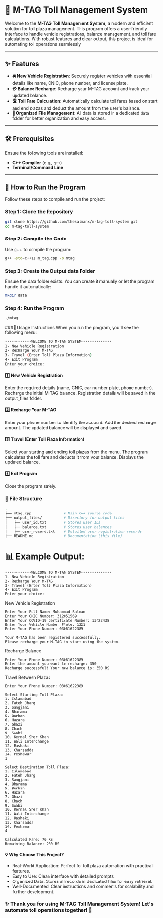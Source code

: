 # 🚗 M-TAG Toll Management System

Welcome to the **M-TAG Toll Management System**, a modern and efficient solution for toll plaza management. This program offers a user-friendly interface to handle vehicle registrations, balance management, and toll fare calculations. With robust features and clear output, this project is ideal for automating toll operations seamlessly.

---

## ✨ Features

- **🚘 New Vehicle Registration**: Securely register vehicles with essential details like name, CNIC, phone number, and license plate.
- **💳 Balance Recharge**: Recharge your M-TAG account and track your updated balance.
- **🛣️ Toll Fare Calculation**: Automatically calculate toll fares based on start and end plazas and deduct the amount from the user's balance.
- **📁 Organized File Management**: All data is stored in a dedicated `data` folder for better organization and easy access.

---

## 🛠️ Prerequisites

Ensure the following tools are installed:
- **C++ Compiler** (e.g., `g++`)
- **Terminal/Command Line**

---

## 🚀 How to Run the Program

Follow these steps to compile and run the project:

### Step 1: Clone the Repository
```bash
git clone https://github.com/thesalmanx/m-tag-toll-system.git
cd m-tag-toll-system
```

### Step 2: Compile the Code
Use g++ to compile the program:
```bash
g++ -std=c++11 m_tag.cpp -o mtag
```

### Step 3: Create the Output data Folder
Ensure the data folder exists. You can create it manually or let the program handle it automatically:

```bash
mkdir data
```

### Step 4: Run the Program
```bash
./mtag
```

###📖 Usage Instructions
When you run the program, you'll see the following menu:

```bash
------------WELCOME TO M-TAG SYSTEM--------------
1- New Vehicle Registration
2- Recharge Your M-TAG
3- Travel (Enter Toll Plaza Information)
4- Exit Program
Enter your choice:
```

#### 1️⃣ New Vehicle Registration
Enter the required details (name, CNIC, car number plate, phone number).
Recharge the initial M-TAG balance.
Registration details will be saved in the output_files folder.
#### 2️⃣ Recharge Your M-TAG
Enter your phone number to identify the account.
Add the desired recharge amount.
The updated balance will be displayed and saved.
#### 3️⃣ Travel (Enter Toll Plaza Information)
Select your starting and ending toll plazas from the menu.
The program calculates the toll fare and deducts it from your balance.
Displays the updated balance.
#### 4️⃣ Exit Program
Close the program safely.

### 📁 File Structure
```bash
.
├── mtag.cpp               # Main C++ source code
├── output_files/          # Directory for output files
│   ├── user_id.txt        # Stores user IDs
│   ├── balance.txt        # Stores user balances
│   ├── user_record.txt    # Detailed user registration records
├── README.md              # Documentation (this file)
```



# 📊 Example Output:
```
------------WELCOME TO M-TAG SYSTEM--------------
1- New Vehicle Registration
2- Recharge Your M-TAG
3- Travel (Enter Toll Plaza Information)
4- Exit Program
Enter your choice:  
```

New Vehicle Registration
```
Enter Your Full Name: Muhammad Salman
Enter Your CNIC Number: 312051569
Enter Your COVID-19 Certificate Number: 13422438
Enter Your Vehicle Number Plate: 1221
Enter Your Phone Number: 03061622389

Your M-TAG has been registered successfully.
Please recharge your M-TAG to start using the system.
```

Recharge Balance
```
Enter Your Phone Number: 03061622389
Enter the amount you want to recharge: 350
Recharge successful! Your new balance is: 350 RS
```

Travel Between Plazas
```
Enter Your Phone Number: 03061622389

Select Starting Toll Plaza:
1. Islamabad
2. Fateh Jhang
3. Sangjani
4. Bharama
5. Burhan
6. Hazara
7. Ghazi
8. Chach
9. Swabi
10. Kernal Sher Khan
11. Wali Interchange
12. Rashaki
13. Charsadda
14. Peshawar
1

Select Destination Toll Plaza:
1. Islamabad
2. Fateh Jhang
3. Sangjani
4. Bharama
5. Burhan
6. Hazara
7. Ghazi
8. Chach
9. Swabi
10. Kernal Sher Khan
11. Wali Interchange
12. Rashaki
13. Charsadda
14. Peshawar
4

Calculated Fare: 70 RS
Remaining Balance: 280 RS
```

#### 💡 Why Choose This Project?
- Real-World Application: Perfect for toll plaza automation with practical features.
- Easy to Use: Clean interface with detailed prompts.
- Organized Data: Stores all records in dedicated files for easy retrieval.
- Well-Documented: Clear instructions and comments for scalability and further development.

### ✨ Thank you for using M-TAG Toll Management System! Let's automate toll operations together! 🚦









